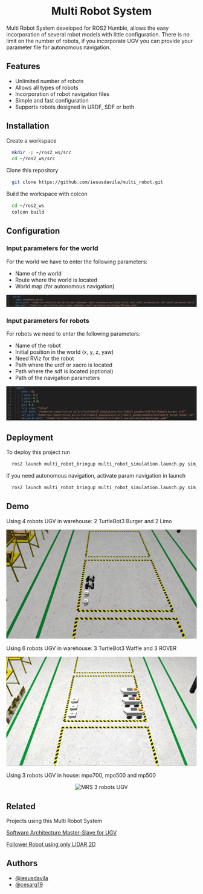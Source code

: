<h1 align="center">
  Multi Robot System
</h1>

Multi Robot System developed for ROS2 Humble, allows the easy incorporation of several robot models with little configuration. There is no limit on the number of robots, if you incorporate UGV you can provide your parameter file for autonomous navigation.

## Features

- Unlimited number of robots
- Allows all types of robots
- Incorporation of robot navigation files
- Simple and fast configuration
- Supports robots designed in URDF, SDF or both


## Installation

Create a workspace

```bash
  mkdir -p ~/ros2_ws/src
  cd ~/ros2_ws/src
```

Clone this repository

```bash
  git clone https://github.com/iesusdavila/multi_robot.git
```
    
Build the workspace with colcon
```bash
  cd ~/ros2_ws
  colcon build
```
## Configuration

### Input parameters for the world

For the world we have to enter the following parameters:​

- Name of the world​
- Route where the world is located​
- World map (for autonomous navigation)

<p align="center">
  <img src="docs/imgs/data_world.png" alt="Config world"> 
</p>

### Input parameters for robots​

For robots we need to enter the following parameters:​

- Name of the robot​
- Initial position in the world (x, y, z, yaw)​
- Need RViz for the robot
- Path where the urdf or xacro is located​​
- Path where the sdf is located (optional)​​
- Path of the navigation parameters

<p align="center">
  <img src="docs/imgs/data_robots.png" alt="Config robots"> 
</p>

## Deployment

To deploy this project run

```bash
  ros2 launch multi_robot_bringup multi_robot_simulation.launch.py sim_param_file:=PATH_OF_CFG_MRS navigation:=false
```

If you need autonomous navigation, activate param navigation in launch

```bash
  ros2 launch multi_robot_bringup multi_robot_simulation.launch.py sim_param_file:=PATH_OF_CFG_MRS navigation:=true
```
## Demo

Using 4 robots UGV in warehouse: 2 TurtleBot3 Burger and 2 Limo

<p align="center">
  <img src="docs/imgs/sistema_1_mrs_estructura.png" alt="MRS 4 robots UGV"> 
</p>

Using 6 robots UGV in warehouse: 3 TurtleBot3 Waffle and 3 ROVER

<p align="center">
  <img src="docs/imgs/sistema_2_mrs_estructura.png" alt="MRS 6 robots UGV"> 
</p>

Using 3 robots UGV in house: mpo700, mpo500 and mp500

<p align="center">
  <img src="docs/videos/diff_omni_speed1_25.gif" alt="MRS 3 robots UGV"> 
</p>

## Related

Projects using this Multi Robot System

[Software Architecture Master-Slave for UGV](https://github.com/iesusdavila/master_slave_mrs)

[Follower Robot using only LIDAR 2D](https://github.com/iesusdavila/follower_car)


## Authors

- [@iesusdavila](https://github.com/iesusdavila)
- [@cesarq19](https://github.com/Cesarq19)
